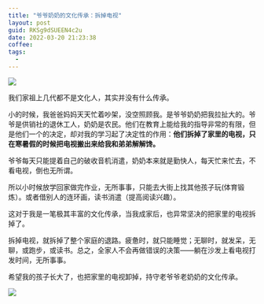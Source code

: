 ```yaml
---
title: "爷爷奶奶的文化传承：拆掉电视"
layout: post
guid: RKSg9dSUEEN4c2u
date: 2022-03-20 21:23:38
coffee:
tags:
  -
---
```


![](https://mednoter.com/media/files/2022/20161005_142138.jpeg)

我们家祖上几代都不是文化人，其实并没有什么传承。

小的时候，我爸爸妈妈天天忙着吵架，没空照顾我。是爷爷奶奶把我拉扯大的。爷爷是供销社的退休工人，奶奶是农民。他们在教育上能给我的指导非常的有限，但是他们一个的决定，却对我的学习起了决定性的作用：**他们拆掉了家里的电视，只在寒暑假的时候把电视搬出来给我和弟弟解解馋。**

爷爷每天只能提着自己的破收音机消遣，奶奶本来就是勤快人，每天忙来忙去，不看电视，倒也无所谓。

所以小时候放学回家做完作业，无所事事，只能去大街上找其他孩子玩(体育锻炼）。或者借别人的连环画，读书消遣（提高阅读兴趣）。

这对于我是一笔极其丰富的文化传承，当我成家后，也异常坚决的把家里的电视拆掉了。

拆掉电视，就拆掉了整个家庭的退路。疲惫时，就只能睡觉；无聊时，就发呆，无聊，或跑步，或读书。总之，全家人不会再做错误的决策——躺在沙发上看电视打发时间，无所事事。

希望我的孩子长大了，也把家里的电视卸掉，持守老爷爷老奶奶的文化传承。

![](https://mednoter.com/media/files/2022/2022-03-20-books.jpg)








